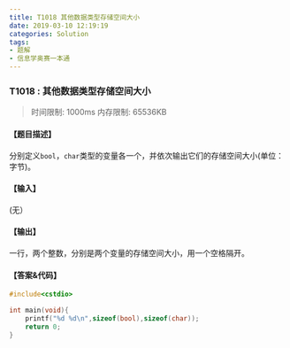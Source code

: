```yaml
---
title: T1018 其他数据类型存储空间大小
date: 2019-03-10 12:19:19
categories: Solution
tags:
- 题解
- 信息学奥赛一本通
---
```


### T1018 : 其他数据类型存储空间大小

> 时间限制: $1000 \text{ms}$ 内存限制: $65536 \text{KB}$

<!-- more -->

#### 【题目描述】

分别定义`bool`，`char`类型的变量各一个，并依次输出它们的存储空间大小(单位：字节)。

#### 【输入】

(无）

#### 【输出】

一行，两个整数，分别是两个变量的存储空间大小，用一个空格隔开。

#### 【答案&代码】

```cpp
#include<cstdio>

int main(void){
    printf("%d %d\n",sizeof(bool),sizeof(char));
    return 0;
}
```
